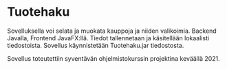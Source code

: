 # Tuotehaku
Sovelluksella voi selata ja muokata kauppoja ja niiden valikoimia. Backend Javalla, Frontend JavaFX:llä. Tiedot tallennetaan ja käsitellään lokaalisti tiedostoista.
Sovellus käynnistetään Tuotehaku.jar tiedostosta.

Sovellus toteutettiin syventävän ohjelmistokurssin projektina keväällä 2021.
